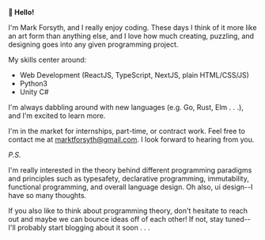 <strong>👋 Hello!</strong>

I'm Mark Forsyth, and I really enjoy coding. These days I think of it more like an art form than anything else, and I love how much creating, puzzling, and designing goes into any given programming project.

My skills center around:
- Web Development (ReactJS, TypeScript, NextJS, plain HTML/CSS/JS)
- Python3
- Unity C#

I'm always dabbling around with new languages (e.g. Go, Rust, Elm . . .), and I'm excited to learn more.

I'm in the market for internships, part-time, or contract work. Feel free to contact me at [marktforsyth@gmail.com](mailto:marktforsyth@gmail.com). I look forward to hearing from you.

<em>P.S.</em>

I'm really interested in the theory behind different programming paradigms and principles such as typesafety, declarative programming, immutability, functional programming, and overall language design. Oh also, ui design--I have so many thoughts.

If you also like to think about programming theory, don't hesitate to reach out and maybe we can bounce ideas off of each other! If not, stay tuned--I'll probably start blogging about it soon . . .
